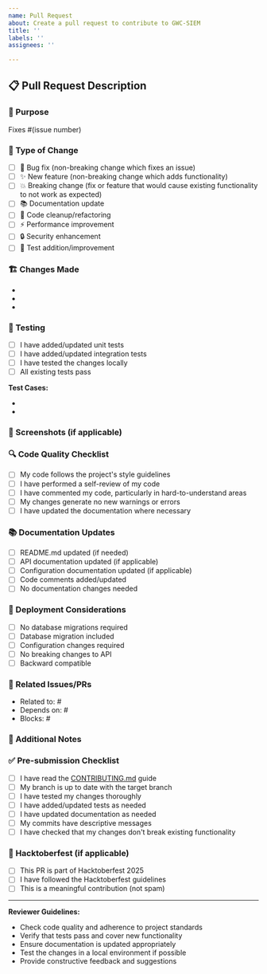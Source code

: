 ```yaml
---
name: Pull Request
about: Create a pull request to contribute to GWC-SIEM
title: ''
labels: ''
assignees: ''

---
```


## 📋 Pull Request Description

<!-- Provide a brief description of what this PR does -->

### 🎯 Purpose
<!-- What problem does this PR solve? Reference any related issues -->
Fixes #(issue number)

### 🔄 Type of Change
<!-- Mark the appropriate option with an "x" -->
- [ ] 🐛 Bug fix (non-breaking change which fixes an issue)
- [ ] ✨ New feature (non-breaking change which adds functionality)
- [ ] 💥 Breaking change (fix or feature that would cause existing functionality to not work as expected)
- [ ] 📚 Documentation update
- [ ] 🧹 Code cleanup/refactoring
- [ ] ⚡ Performance improvement
- [ ] 🔒 Security enhancement
- [ ] 🧪 Test addition/improvement

### 🏗️ Changes Made
<!-- Describe the changes you made in detail -->
- 
- 
- 

### 🧪 Testing
<!-- Describe how you tested your changes -->
- [ ] I have added/updated unit tests
- [ ] I have added/updated integration tests
- [ ] I have tested the changes locally
- [ ] All existing tests pass

**Test Cases:**
<!-- Describe specific test cases you ran -->
- 
- 

### 📸 Screenshots (if applicable)
<!-- Add screenshots to show UI changes or new features -->

### 🔍 Code Quality Checklist
<!-- Ensure your code meets our standards -->
- [ ] My code follows the project's style guidelines
- [ ] I have performed a self-review of my code
- [ ] I have commented my code, particularly in hard-to-understand areas
- [ ] My changes generate no new warnings or errors
- [ ] I have updated the documentation where necessary

### 📚 Documentation Updates
<!-- Check all that apply -->
- [ ] README.md updated (if needed)
- [ ] API documentation updated (if applicable)
- [ ] Configuration documentation updated (if applicable)
- [ ] Code comments added/updated
- [ ] No documentation changes needed

### 🚀 Deployment Considerations
<!-- Any special considerations for deployment? -->
- [ ] No database migrations required
- [ ] Database migration included
- [ ] Configuration changes required
- [ ] No breaking changes to API
- [ ] Backward compatible

### 🔗 Related Issues/PRs
<!-- Link to related issues or PRs -->
- Related to: #
- Depends on: #
- Blocks: #

### 📝 Additional Notes
<!-- Add any additional notes for reviewers -->

### ✅ Pre-submission Checklist
<!-- Ensure you've completed all these steps -->
- [ ] I have read the [CONTRIBUTING.md](CONTRIBUTING.md) guide
- [ ] My branch is up to date with the target branch
- [ ] I have tested my changes thoroughly
- [ ] I have added/updated tests as needed
- [ ] I have updated documentation as needed
- [ ] My commits have descriptive messages
- [ ] I have checked that my changes don't break existing functionality

### 🎉 Hacktoberfest (if applicable)
<!-- If this is a Hacktoberfest contribution -->
- [ ] This PR is part of Hacktoberfest 2025
- [ ] I have followed the Hacktoberfest guidelines
- [ ] This is a meaningful contribution (not spam)

---

**Reviewer Guidelines:**
- Check code quality and adherence to project standards
- Verify that tests pass and cover new functionality
- Ensure documentation is updated appropriately
- Test the changes in a local environment if possible
- Provide constructive feedback and suggestions